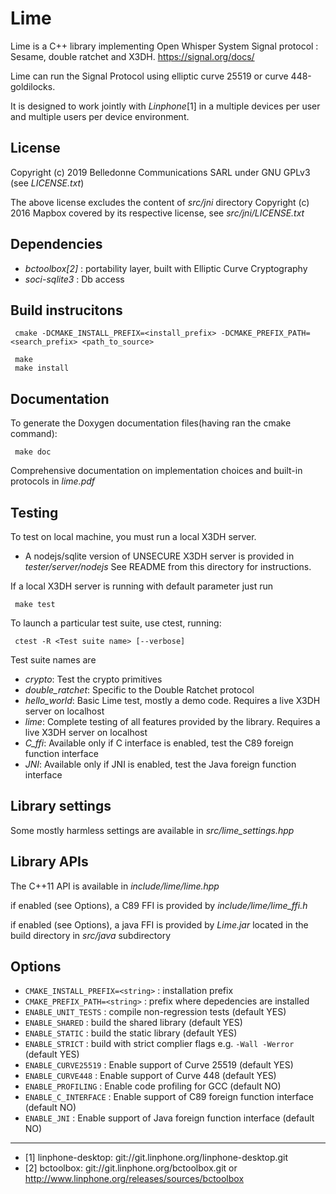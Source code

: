 Lime
=======

Lime is a C++ library implementing Open Whisper System Signal protocol :
Sesame, double ratchet and X3DH. https://signal.org/docs/

Lime can run the Signal Protocol using elliptic curve 25519 or curve 448-goldilocks.

It is designed to work jointly with *Linphone*[1] in a multiple devices per user and multiple users per device environment.


License
--------
Copyright (c) 2019 Belledonne Communications SARL under GNU GPLv3 (see *LICENSE.txt*)

The above license excludes the content of *src/jni* directory Copyright (c) 2016 Mapbox covered by its respective license,
see *src/jni/LICENSE.txt*

Dependencies
------------
- *bctoolbox[2]* : portability layer, built with Elliptic Curve Cryptography
- *soci-sqlite3* : Db access


Build instrucitons
------------------
```
 cmake -DCMAKE_INSTALL_PREFIX=<install_prefix> -DCMAKE_PREFIX_PATH=<search_prefix> <path_to_source>

 make
 make install
```

Documentation
-------------

To generate the Doxygen documentation files(having ran the cmake command):

```
 make doc
```

Comprehensive documentation on implementation choices and built-in protocols in *lime.pdf*


Testing
-------
To test on local machine, you must run a local X3DH server.
 - A nodejs/sqlite version of UNSECURE X3DH server is provided in *tester/server/nodejs*
 See README from this directory for instructions.

If a local X3DH server is running with default parameter just run
```
 make test
```

To launch a particular test suite, use ctest, running:
```
 ctest -R <Test suite name> [--verbose]
```

Test suite names are
- *crypto*: Test the crypto primitives
- *double_ratchet*: Specific to the Double Ratchet protocol
- *hello_world*: Basic Lime test, mostly a demo code. Requires a live X3DH server on localhost
- *lime*: Complete testing of all features provided by the library. Requires a live X3DH server on localhost
- *C_ffi*: Available only if C interface is enabled, test the C89 foreign function interface
- *JNI*: Available only if JNI is enabled, test the Java foreign function interface


Library settings
----------------
Some mostly harmless settings are available in *src/lime_settings.hpp*


Library APIs
-----------
The C++11 API is available in *include/lime/lime.hpp*

if enabled (see Options), a C89 FFI is provided by *include/lime/lime_ffi.h*

if enabled (see Options), a java FFI is provided by *Lime.jar* located in the build directory in *src/java* subdirectory


Options
-------

- `CMAKE_INSTALL_PREFIX=<string>` : installation prefix
- `CMAKE_PREFIX_PATH=<string>`    : prefix where depedencies are installed
- `ENABLE_UNIT_TESTS`             : compile non-regression tests (default YES)
- `ENABLE_SHARED`                 : build the shared library (default YES)
- `ENABLE_STATIC`                 : build the static library (default YES)
- `ENABLE_STRICT`                 : build with strict complier flags e.g. `-Wall -Werror` (default YES)
- `ENABLE_CURVE25519`             : Enable support of Curve 25519 (default YES)
- `ENABLE_CURVE448`               : Enable support of Curve 448 (default YES)
- `ENABLE_PROFILING`              : Enable code profiling for GCC (default NO)
- `ENABLE_C_INTERFACE`            : Enable support of C89 foreign function interface (default NO)
- `ENABLE_JNI`                    : Enable support of Java foreign function interface (default NO)

------------------

- [1] linphone-desktop: git://git.linphone.org/linphone-desktop.git
- [2] bctoolbox: git://git.linphone.org/bctoolbox.git or <http://www.linphone.org/releases/sources/bctoolbox>

